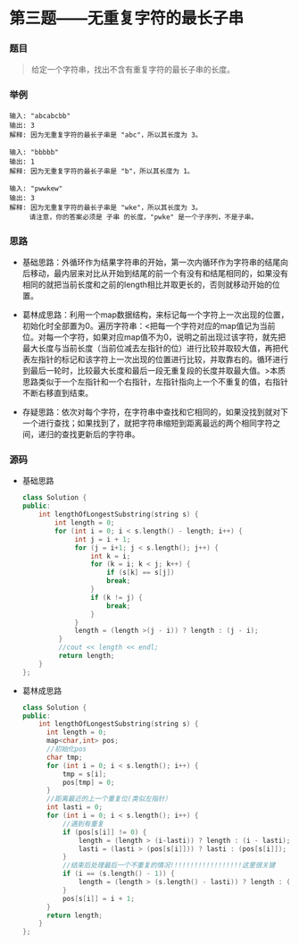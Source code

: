 # 第三题——无重复字符的最长子串

### 题目

> 给定一个字符串，找出不含有重复字符的最长子串的长度。

### 举例

```
输入: "abcabcbb"
输出: 3 
解释: 因为无重复字符的最长子串是 "abc"，所以其长度为 3。

输入: "bbbbb"
输出: 1
解释: 因为无重复字符的最长子串是 "b"，所以其长度为 1。

输入: "pwwkew"
输出: 3
解释: 因为无重复字符的最长子串是 "wke"，所以其长度为 3。
     请注意，你的答案必须是 子串 的长度，"pwke" 是一个子序列，不是子串。
```

### 思路

* 基础思路：外循环作为结果字符串的开始，第一次内循环作为字符串的结尾向后移动，最内层来对比从开始到结尾的前一个有没有和结尾相同的，如果没有相同的就把当前长度和之前的length相比并取更长的，否则就移动开始的位置。

* 葛林成思路：利用一个map数据结构，来标记每一个字符上一次出现的位置，初始化时全部置为0。遍历字符串：<把每一个字符对应的map值记为当前位。对每一个字符，如果对应map值不为0，说明之前出现过该字符，就先把最大长度与当前长度（当前位减去左指针的位）进行比较并取较大值，再把代表左指针的标记和该字符上一次出现的位置进行比较，并取靠右的。循环进行到最后一轮时，比较最大长度和最后一段无重复段的长度并取最大值。>本质思路类似于一个左指针和一个右指针，左指针指向上一个不重复的值，右指针不断右移直到结束。

* 存疑思路：依次对每个字符，在字符串中查找和它相同的，如果没找到就对下一个进行查找；如果找到了，就把字符串缩短到距离最远的两个相同字符之间，递归的查找更新后的字符串。


### 源码

* 基础思路

  ```c++
  class Solution {
  public:
      int lengthOfLongestSubstring(string s) {
          int length = 0;
          for (int i = 0; i < s.length() - length; i++) {
               int j = i + 1;
               for (j = i+1; j < s.length(); j++) {
                   int k = i;
                   for (k = i; k < j; k++) {
                       if (s[k] == s[j])
                       break;
                   }
                   if (k != j) {
                       break;
                   }
               }
               length = (length >(j - i)) ? length : (j - i);
           }
           //cout << length << endl;
           return length;
      }
  };
  ```

* 葛林成思路

  ```c++
  class Solution {
  public:
      int lengthOfLongestSubstring(string s) {
  		int length = 0;
  		map<char,int> pos;
  		//初始化pos
  		char tmp;
  		for (int i = 0; i < s.length(); i++) {
  			tmp = s[i];
  			pos[tmp] = 0;
  		}
  		//距离最近的上一个重复位(类似左指针）
  		int lasti = 0;
  		for (int i = 0; i < s.length(); i++) {
  			//遇到有重复
  			if (pos[s[i]] != 0) {
  				length = (length > (i-lasti)) ? length : (i - lasti);
  				lasti = (lasti > (pos[s[i]])) ? lasti : (pos[s[i]]);
  			}
  			//结束后处理最后一个不重复的情况!!!!!!!!!!!!!!!!!!这里很关键
  			if (i == (s.length() - 1)) {
  				length = (length > (s.length() - lasti)) ? length : (s.length() - lasti);
  			}
  			pos[s[i]] = i + 1;
  		}
  		return length;
      }
  };
  
  ```

